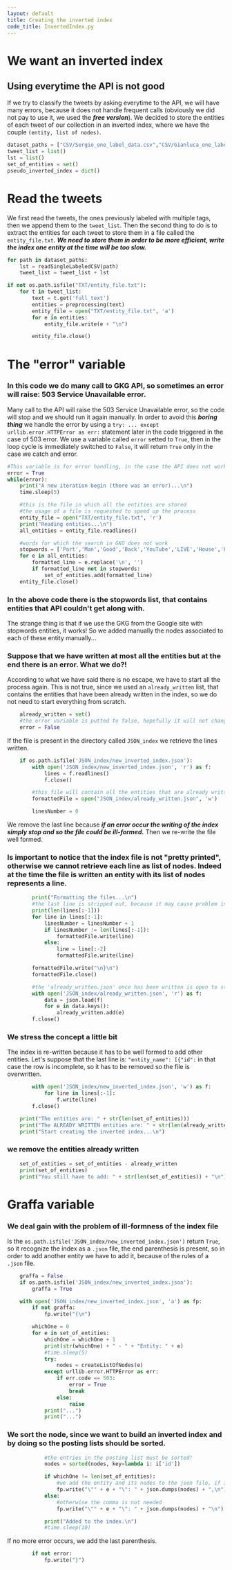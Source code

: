 ```yaml
---
layout: default
title: Creating the inverted index
code_title: InvertedIndex.py
---
```

# We want an inverted index

## Using everytime the API is not good

If we try to classify the tweets by asking everytime to the API, we will have many errors, because it does not handle frequent calls (obviously we did not pay to use it, we used the ***free version***). We decided to store the entities of each tweet of our collection in an inverted index, where we have the couple ```(entity, list of nodes)```.

```python
dataset_paths = ["CSV/Sergio_one_label_data.csv","CSV/Gianluca_one_label_data.csv","CSV/Kai_one_label_data.csv"]
tweet_list = list()
lst = list()
set_of_entities = set()
pseudo_inverted_index = dict()
```
# Read the tweets
We first read the tweets, the ones previously labeled with multiple tags, then we append them to the ```tweet_list```. Then the second thing to do is to extract the entities for each tweet to store them in a file called the ```entity_file.txt```. ***We need to store them in order to be more efficient, write the index one entity at the time will be too slow.***

```python
for path in dataset_paths:
    lst = readSingleLabeledCSV(path)
    tweet_list = tweet_list + lst

if not os.path.isfile("TXT/entity_file.txt"):
    for t in tweet_list:
        text = t.get('full_text')
        entities = preprocessing(text)
        entity_file = open("TXT/entity_file.txt", 'a')
        for e in entities:
            entity_file.write(e + "\n")

        entity_file.close()
```
# The "error" variable
### In this code we do many call to GKG API, so sometimes an error will raise: 503 Service Unavailable error.

Many call to the API will raise the 503 Service Unavailable error, so the code will stop and we should run it again manually. In order to avoid this ***boring thing*** we handle the error by using a ```try: ... except urllib.error.HTTPError as err:``` statement later in the code triggered in the case of 503 error. We use a variable called ```error``` setted to ```True```, then in the loop cycle is immediately switched to ```False```, it will return ```True``` only in the case we catch and error. 

```python
#This variable is for error handling, in the case the API does not work (503 error: service not avaible)
error = True
while(error):
    print("A new iteration begin (there was an error)...\n")
    time.sleep(5)

    #this is the file in which all the entities are stored
    #the usage of a file is requested to speed up the process
    entity_file = open("TXT/entity_file.txt", 'r')
    print("Reading entities...\n")
    all_entities = entity_file.readlines()

    #words for which the search in GKG does not work
    stopwords = ['Part','Man','Good','Back','YouTube','LIVE','House','People','Album','Way','Love','How','Life']
    for e in all_entities:
        formatted_line = e.replace('\n', '')
        if formatted_line not in stopwords:
            set_of_entities.add(formatted_line)
    entity_file.close()
```
### In the above code there is the stopwords list, that contains entities that API couldn't get along with.

The strange thing is that if we use the GKG from the Google site with stopwords entities, it works! So we added manually the nodes associated to each of these entity manually...

### Suppose that we have written at most all the entities but at the end there is an error. What we do?!

According to what we have said there is no escape, we have to start all the process again. This is not true, since we used an ```already_written``` list, that contains the entities that have been already written in the index, so we do not need to start everything from scratch.

```python
    already_written = set()
    #the error variable is putted to false, hopefully it will not change
    error = False
```
If the file is present in the directory called ```JSON_index``` we retrieve the lines written.
```python
    if os.path.isfile('JSON_index/new_inverted_index.json'):
        with open('JSON_index/new_inverted_index.json', 'r') as f:
            lines = f.readlines()
            f.close()

        #this file will contain all the entities that are already written in the inverted index
        formattedFile = open("JSON_index/already_written.json", 'w')

        linesNumber = 0
```
We remove the last line because ***if an error occur the writing of the index simply stop and so the file could be ill-formed.*** Then we re-write the file well formed. 

### Is important to notice that the index file is not "pretty printed", otherwise we cannot retrieve each line as list of nodes. Indeed at the time the file is written an entity with its list of nodes represents a line.

```python
        print("Formatting the files...\n")
        #the last line is stripped out, because it may cause problem in reading the file
        print(len(lines[:-1]))
        for line in lines[:-1]:
            linesNumber = linesNumber + 1
            if linesNumber != len(lines[:-1]):
                formattedFile.write(line)
            else:
                line = line[:-2]
                formattedFile.write(line)

        formattedFile.write("\n}\n")
        formattedFile.close()

        #the 'already_written.json' once has been written is open to store in a set the entities already written
        with open('JSON_index/already_written.json', 'r') as f:
            data = json.load(f)
            for e in data.keys():
                already_written.add(e)
        f.close()
```
### We stress the concept a little bit
The index is re-written because it has to be well formed to add other entities. Let's suppose that the last line is: ```"entity_name": [{"id":``` in that case the row is incomplete, so it has to be removed so the file is overwritten.

```python
        with open('JSON_index/new_inverted_index.json', 'w') as f:
            for line in lines[:-1]:
                f.write(line)
        f.close()

    print("The entities are: " + str(len(set_of_entities)))
    print("The ALREADY WRITTEN entities are: " + str(len(already_written)))
    print("Start creating the inverted index...\n")
```
### we remove the entities already written

```python
    set_of_entities = set_of_entities - already_written
    print(set_of_entities)
    print("You still have to add: " + str(len(set_of_entities)) + "\n")
```
# Graffa variable
### We deal gain with the problem of ill-formness of the index file

Is the ```os.path.isfile('JSON_index/new_inverted_index.json')``` return ```True```, so it recognize the index as a ```.json``` file, the end parenthesis is present, so in order to add another entity we have to add it, because of the rules of a ```.json``` file.
```python
    graffa = False
    if os.path.isfile('JSON_index/new_inverted_index.json'):
        graffa = True

    with open('JSON_index/new_inverted_index.json', 'a') as fp:
        if not graffa:
            fp.write("{\n")

        whichOne = 0
        for e in set_of_entities:
            whichOne = whichOne + 1
            print(str(whichOne) + " - " + "Entity: " + e)
            #time.sleep(5)
            try:
                nodes = createListOfNodes(e)
            except urllib.error.HTTPError as err:
                if err.code == 503:
                    error = True
                    break
                else:
                    raise
            print("...")
            print("...")
```
### We sort the node, since we want to build an inverted index and by doing so the posting lists should be sorted.

```python
            #the entries in the posting list must be sorted!
            nodes = sorted(nodes, key=lambda i: i['id'])

            if whichOne != len(set_of_entities):
                #we add the entity and its nodes to the json file, if it is not the last a comma is required
                fp.write("\"" + e + "\": " + json.dumps(nodes) + ",\n")
            else:
                #otherwise the comma is not needed
                fp.write("\"" + e + "\": " + json.dumps(nodes) + "\n")

            print("Added to the index.\n")
            #time.sleep(10)
```
If no more error occurs, we add the last parenthesis.

```python
        if not error:
            fp.write("}")
```

